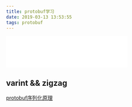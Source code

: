 ```yaml
---
title: protobuf学习
date: 2019-03-13 13:53:55
tags: protobuf
---
```


<iframe frameborder="no" marginwidth="0" marginheight="0" width=330 height=86 src="//music.163.com/outchain/player?type=2&id=525930084&auto=1&height=66"></iframe>

## varint && zigzag
[protobuf序列化原理](https://blog.csdn.net/carson_ho/article/details/70568606)

